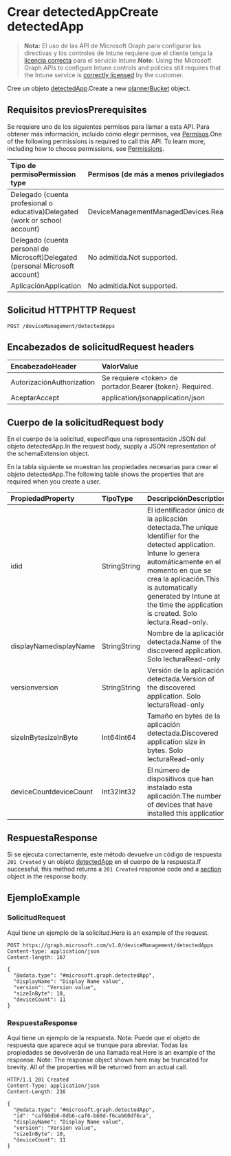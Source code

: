 # <a name="create-detectedapp"></a><span data-ttu-id="89297-101">Crear detectedApp</span><span class="sxs-lookup"><span data-stu-id="89297-101">Create detectedApp</span></span>

> <span data-ttu-id="89297-102">**Nota:** El uso de las API de Microsoft Graph para configurar las directivas y los controles de Intune requiere que el cliente tenga la [licencia correcta](https://go.microsoft.com/fwlink/?linkid=839381) para el servicio Intune.</span><span class="sxs-lookup"><span data-stu-id="89297-102">**Note:** Using the Microsoft Graph APIs to configure Intune controls and policies still requires that the Intune service is [correctly licensed](https://go.microsoft.com/fwlink/?linkid=839381) by the customer.</span></span>

<span data-ttu-id="89297-103">Cree un objeto [detectedApp](../resources/intune_devices_detectedapp.md).</span><span class="sxs-lookup"><span data-stu-id="89297-103">Create a new [plannerBucket](../resources/intune_devices_detectedapp.md) object.</span></span>
## <a name="prerequisites"></a><span data-ttu-id="89297-104">Requisitos previos</span><span class="sxs-lookup"><span data-stu-id="89297-104">Prerequisites</span></span>
<span data-ttu-id="89297-p101">Se requiere uno de los siguientes permisos para llamar a esta API. Para obtener más información, incluido cómo elegir permisos, vea [Permisos](../../../concepts/permissions_reference.md).</span><span class="sxs-lookup"><span data-stu-id="89297-p101">One of the following permissions is required to call this API. To learn more, including how to choose permissions, see [Permissions](../../../concepts/permissions_reference.md).</span></span>

|<span data-ttu-id="89297-107">Tipo de permiso</span><span class="sxs-lookup"><span data-stu-id="89297-107">Permission type</span></span>|<span data-ttu-id="89297-108">Permisos (de más a menos privilegiados)</span><span class="sxs-lookup"><span data-stu-id="89297-108">Permissions (from least to most privileged)</span></span>|
|:---|:---|
|<span data-ttu-id="89297-109">Delegado (cuenta profesional o educativa)</span><span class="sxs-lookup"><span data-stu-id="89297-109">Delegated (work or school account)</span></span>|<span data-ttu-id="89297-110">DeviceManagementManagedDevices.ReadWrite.All</span><span class="sxs-lookup"><span data-stu-id="89297-110">DeviceManagementManagedDevices.ReadWrite.All</span></span>|
|<span data-ttu-id="89297-111">Delegado (cuenta personal de Microsoft)</span><span class="sxs-lookup"><span data-stu-id="89297-111">Delegated (personal Microsoft account)</span></span>|<span data-ttu-id="89297-112">No admitida.</span><span class="sxs-lookup"><span data-stu-id="89297-112">Not supported.</span></span>|
|<span data-ttu-id="89297-113">Aplicación</span><span class="sxs-lookup"><span data-stu-id="89297-113">Application</span></span>|<span data-ttu-id="89297-114">No admitida.</span><span class="sxs-lookup"><span data-stu-id="89297-114">Not supported.</span></span>|

## <a name="http-request"></a><span data-ttu-id="89297-115">Solicitud HTTP</span><span class="sxs-lookup"><span data-stu-id="89297-115">HTTP Request</span></span>
<!-- {
  "blockType": "ignored"
}
-->
``` http
POST /deviceManagement/detectedApps
```

## <a name="request-headers"></a><span data-ttu-id="89297-116">Encabezados de solicitud</span><span class="sxs-lookup"><span data-stu-id="89297-116">Request headers</span></span>
|<span data-ttu-id="89297-117">Encabezado</span><span class="sxs-lookup"><span data-stu-id="89297-117">Header</span></span>|<span data-ttu-id="89297-118">Valor</span><span class="sxs-lookup"><span data-stu-id="89297-118">Value</span></span>|
|:---|:---|
|<span data-ttu-id="89297-119">Autorización</span><span class="sxs-lookup"><span data-stu-id="89297-119">Authorization</span></span>|<span data-ttu-id="89297-120">Se requiere &lt;token&gt; de portador.</span><span class="sxs-lookup"><span data-stu-id="89297-120">Bearer {token}. Required.</span></span>|
|<span data-ttu-id="89297-121">Aceptar</span><span class="sxs-lookup"><span data-stu-id="89297-121">Accept</span></span>|<span data-ttu-id="89297-122">application/json</span><span class="sxs-lookup"><span data-stu-id="89297-122">application/json</span></span>|

## <a name="request-body"></a><span data-ttu-id="89297-123">Cuerpo de la solicitud</span><span class="sxs-lookup"><span data-stu-id="89297-123">Request body</span></span>
<span data-ttu-id="89297-124">En el cuerpo de la solicitud, especifique una representación JSON del objeto detectedApp.</span><span class="sxs-lookup"><span data-stu-id="89297-124">In the request body, supply a JSON representation of the schemaExtension object.</span></span>

<span data-ttu-id="89297-125">En la tabla siguiente se muestran las propiedades necesarias para crear el objeto detectedApp.</span><span class="sxs-lookup"><span data-stu-id="89297-125">The following table shows the properties that are required when you create a user.</span></span>

|<span data-ttu-id="89297-126">Propiedad</span><span class="sxs-lookup"><span data-stu-id="89297-126">Property</span></span>|<span data-ttu-id="89297-127">Tipo</span><span class="sxs-lookup"><span data-stu-id="89297-127">Type</span></span>|<span data-ttu-id="89297-128">Descripción</span><span class="sxs-lookup"><span data-stu-id="89297-128">Description</span></span>|
|:---|:---|:---|
|<span data-ttu-id="89297-129">id</span><span class="sxs-lookup"><span data-stu-id="89297-129">id</span></span>|<span data-ttu-id="89297-130">String</span><span class="sxs-lookup"><span data-stu-id="89297-130">String</span></span>|<span data-ttu-id="89297-131">El identificador único de la aplicación detectada.</span><span class="sxs-lookup"><span data-stu-id="89297-131">The unique Identifier for the detected application.</span></span> <span data-ttu-id="89297-132">Intune lo genera automáticamente en el momento en que se crea la aplicación.</span><span class="sxs-lookup"><span data-stu-id="89297-132">This is automatically generated by Intune at the time the application is created.</span></span> <span data-ttu-id="89297-133">Solo lectura.</span><span class="sxs-lookup"><span data-stu-id="89297-133">Read-only.</span></span>|
|<span data-ttu-id="89297-134">displayName</span><span class="sxs-lookup"><span data-stu-id="89297-134">displayName</span></span>|<span data-ttu-id="89297-135">String</span><span class="sxs-lookup"><span data-stu-id="89297-135">String</span></span>|<span data-ttu-id="89297-136">Nombre de la aplicación detectada.</span><span class="sxs-lookup"><span data-stu-id="89297-136">Name of the discovered application.</span></span> <span data-ttu-id="89297-137">Solo lectura</span><span class="sxs-lookup"><span data-stu-id="89297-137">Read-only</span></span>|
|<span data-ttu-id="89297-138">version</span><span class="sxs-lookup"><span data-stu-id="89297-138">version</span></span>|<span data-ttu-id="89297-139">String</span><span class="sxs-lookup"><span data-stu-id="89297-139">String</span></span>|<span data-ttu-id="89297-140">Versión de la aplicación detectada.</span><span class="sxs-lookup"><span data-stu-id="89297-140">Version of the discovered application.</span></span> <span data-ttu-id="89297-141">Solo lectura</span><span class="sxs-lookup"><span data-stu-id="89297-141">Read-only</span></span>|
|<span data-ttu-id="89297-142">sizeInByte</span><span class="sxs-lookup"><span data-stu-id="89297-142">sizeInByte</span></span>|<span data-ttu-id="89297-143">Int64</span><span class="sxs-lookup"><span data-stu-id="89297-143">Int64</span></span>|<span data-ttu-id="89297-144">Tamaño en bytes de la aplicación detectada.</span><span class="sxs-lookup"><span data-stu-id="89297-144">Discovered application size in bytes.</span></span> <span data-ttu-id="89297-145">Solo lectura</span><span class="sxs-lookup"><span data-stu-id="89297-145">Read-only</span></span>|
|<span data-ttu-id="89297-146">deviceCount</span><span class="sxs-lookup"><span data-stu-id="89297-146">deviceCount</span></span>|<span data-ttu-id="89297-147">Int32</span><span class="sxs-lookup"><span data-stu-id="89297-147">Int32</span></span>|<span data-ttu-id="89297-148">El número de dispositivos que han instalado esta aplicación.</span><span class="sxs-lookup"><span data-stu-id="89297-148">The number of devices that have installed this application</span></span>|



## <a name="response"></a><span data-ttu-id="89297-149">Respuesta</span><span class="sxs-lookup"><span data-stu-id="89297-149">Response</span></span>
<span data-ttu-id="89297-150">Si se ejecuta correctamente, este método devuelve un código de respuesta `201 Created` y un objeto [detectedApp](../resources/intune_devices_detectedapp.md) en el cuerpo de la respuesta.</span><span class="sxs-lookup"><span data-stu-id="89297-150">If successful, this method returns a `201 Created` response code and a [section](../resources/intune_devices_detectedapp.md) object in the response body.</span></span>

## <a name="example"></a><span data-ttu-id="89297-151">Ejemplo</span><span class="sxs-lookup"><span data-stu-id="89297-151">Example</span></span>
### <a name="request"></a><span data-ttu-id="89297-152">Solicitud</span><span class="sxs-lookup"><span data-stu-id="89297-152">Request</span></span>
<span data-ttu-id="89297-153">Aquí tiene un ejemplo de la solicitud.</span><span class="sxs-lookup"><span data-stu-id="89297-153">Here is an example of the request.</span></span>
``` http
POST https://graph.microsoft.com/v1.0/deviceManagement/detectedApps
Content-type: application/json
Content-length: 167

{
  "@odata.type": "#microsoft.graph.detectedApp",
  "displayName": "Display Name value",
  "version": "Version value",
  "sizeInByte": 10,
  "deviceCount": 11
}
```

### <a name="response"></a><span data-ttu-id="89297-154">Respuesta</span><span class="sxs-lookup"><span data-stu-id="89297-154">Response</span></span>
<span data-ttu-id="89297-p106">Aquí tiene un ejemplo de la respuesta. Nota: Puede que el objeto de respuesta que aparece aquí se trunque para abreviar. Todas las propiedades se devolverán de una llamada real.</span><span class="sxs-lookup"><span data-stu-id="89297-p106">Here is an example of the response. Note: The response object shown here may be truncated for brevity. All of the properties will be returned from an actual call.</span></span>
``` http
HTTP/1.1 201 Created
Content-Type: application/json
Content-Length: 216

{
  "@odata.type": "#microsoft.graph.detectedApp",
  "id": "caf60db6-0db6-caf6-b60d-f6cab60df6ca",
  "displayName": "Display Name value",
  "version": "Version value",
  "sizeInByte": 10,
  "deviceCount": 11
}
```



